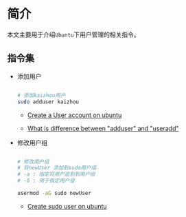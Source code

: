 # 简介

本文主要用于介绍`Ubuntu`下用户管理的相关指令。

## 指令集

* 添加用户

  ```sh
  
  # 添加kaizhou用户
  sudo adduser kaizhou
  
  ```
  
  * [Create a User account on ubuntu ](https://www.cyberciti.biz/faq/create-a-user-account-on-ubuntu-linux/)
  
  * [What is difference between "adduser" and "useradd"](https://askubuntu.com/questions/345974/what-is-the-difference-between-adduser-and-useradd)
  
  
* 修改用户组

  ```sh
  
  # 修改用户组
  # 将newUser 添加到sudo用户组
  # -a : 指定将用户追到到用户组
  # -G : 用于指定用户组
  
  usermod -aG sudo newUser
  
  ```
  
  * [Create sudo user on ubuntu](https://phoenixnap.com/kb/how-to-create-sudo-user-on-ubuntu)
